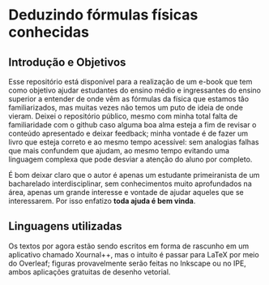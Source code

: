 # Deduzindo fórmulas físicas conhecidas

## Introdução e Objetivos

Esse repositório está disponível para a realização de um e-book que tem como objetivo ajudar estudantes do ensino médio e ingressantes do ensino superior a entender de onde vêm as fórmulas da física que estamos tão familiarizados, mas muitas vezes não temos um puto de ideia de onde vieram. Deixei o repositório público, mesmo com minha total falta de familiaridade com o github caso alguma boa alma esteja a fim de revisar o conteúdo apresentado e deixar feedback; minha vontade é de fazer um livro que esteja correto e ao mesmo tempo acessível: sem analogias falhas que mais confundem que ajudam, ao mesmo tempo evitando uma linguagem complexa que pode desviar a atenção do aluno por completo.

É bom deixar claro que o autor é apenas um estudante primeiranista de um bacharelado interdisciplinar, sem conhecimentos muito aprofundados na área, apenas um grande interesse e vontade de ajudar aqueles que se interessarem. Por isso enfatizo **toda ajuda é bem vinda**.

## Linguagens utilizadas

Os textos por agora estão sendo escritos em forma de rascunho em um aplicativo chamado Xournal++, mas o intuito é passar para LaTeX por meio do Overleaf; figuras provavelmente serão feitas no Inkscape ou no IPE, ambos aplicações gratuitas de desenho vetorial.
